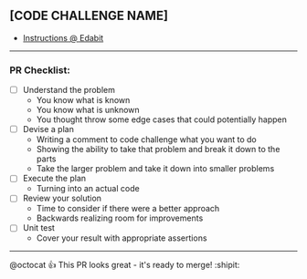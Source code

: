 ## [CODE CHALLENGE NAME]

- [Instructions @ Edabit](https://edabit.com/challenge/HASH_OF_THE_CODE_CHALLENGE)

---

### PR Checklist:

- [ ] Understand the problem
  - You know what is known
  - You know what is unknown
  - You thought throw some edge cases that could potentially happen  
- [ ] Devise a plan
  - Writing a comment to code challenge what you want to do
  - Showing the ability to take that problem and break it down to the parts
  - Take the larger problem and take it down into smaller problems
- [ ] Execute the plan
  - Turning into an actual code
- [ ] Review your solution
  - Time to consider if there were a better approach
  - Backwards realizing room for improvements
- [ ] Unit test
  - Cover your result with appropriate assertions

---

@octocat :+1: This PR looks great - it's ready to merge! :shipit:
